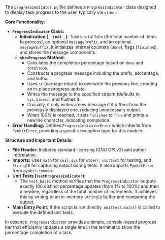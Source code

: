 The `progressIndicator.py` file defines a `ProgressIndicator` class designed to display task progress to the user, typically via `stderr`.

**Core Functionality:**

*   **`ProgressIndicator` Class:**
    *   **Initialization (`__init__`)**: Takes `totalToDo` (the total number of items to process), an optional `messagePrefix`, and an optional `messageSuffix`. It initializes internal counters (`done`), flags (`finished`), and stores the message components.
    *   **`showProgress` Method**:
        *   Calculates the completion percentage based on `done` and `totalToDo`.
        *   Constructs a progress message including the prefix, percentage, and suffix.
        *   Uses `\r` (carriage return) to overwrite the previous line, creating an in-place progress update.
        *   Writes the message to the specified stream (defaults to `sys.stderr`) and flushes it.
        *   Crucially, it only writes a new message if it differs from the previously displayed one, reducing unnecessary output.
        *   When 100% is reached, it sets `finished` to `True` and prints a newline character, indicating completion.
*   **Error Handling:** Defines `ProgressIndicatorError` which inherits from `PyokitError`, providing a specific exception type for this module.

**Structure and Important Details:**

*   **File Header:** Includes standard licensing (GNU GPLv3) and author information.
*   **Imports:** Uses `math` for `ceil`, `sys` for `stderr`, `unittest` for testing, and `StringIO` for capturing output during tests. It also imports `PyokitError` from `pyokit.common`.
*   **Unit Tests (`TestProgressIndicator`):**
    *   The `test_basic` method verifies that the `ProgressIndicator` outputs exactly 100 distinct percentage updates (from 1% to 100%) and then a newline, regardless of the total number of increments. It achieves this by writing to an in-memory `StringIO` buffer and comparing the output.
*   **Main Entry Point:** If the script is run directly, `unittest.main()` is called to execute the defined unit tests.

In essence, `ProgressIndicator` provides a simple, console-based progress bar that efficiently updates a single line in the terminal to show the percentage completion of a task.